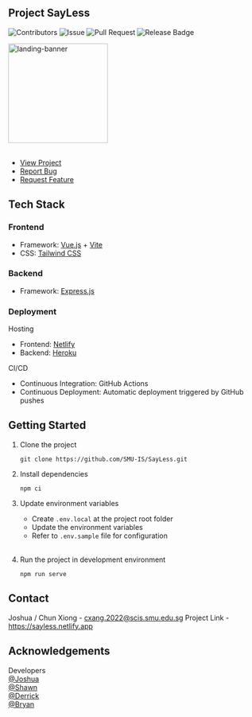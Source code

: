 ## Project SayLess

![Contributors](https://img.shields.io/github/contributors/SMU-IS/SayLess)
![Issue](https://img.shields.io/github/issues/SMU-IS/SayLess)
![Pull Request](https://img.shields.io/github/issues-pr/SMU-IS/SayLess)
![Release Badge](https://img.shields.io/github/downloads/SMU-IS/SayLess/total)

<img src="https://github.com/SMU-IS/SayLess/assets/54788382/81dd94d0-71e4-469a-8528-7929f2f0183d" alt="landing-banner" width="200" /> 
<br />
<br />

- [View Project](https://sayless.netlify.app)
- [Report Bug](https://github.com/SMU-IS/SayLess/issues/new?assignees=&labels=&projects=&template=bug_report.md&title=)
- [Request Feature](https://github.com/SMU-IS/SayLess/issues/new?assignees=&labels=&projects=&template=feature_request.md&title=)

## Tech Stack

### Frontend

- Framework: [Vue.js](https://vuejs.org/) + [Vite](https://vitejs.dev)
- CSS: [Tailwind CSS](https://tailwindcss.com)

### Backend

- Framework: [Express.js](https://expressjs.com/)

### Deployment

Hosting

- Frontend: [Netlify](https://www.netlify.com/)
- Backend: [Heroku](https://heroku.com)

CI/CD

- Continuous Integration: GitHub Actions
- Continuous Deployment: Automatic deployment triggered by GitHub pushes

## Getting Started

1. Clone the project

   ```
   git clone https://github.com/SMU-IS/SayLess.git
   ```

2. Install dependencies

   ```
   npm ci
   ```

3. Update environment variables

   - Create `.env.local` at the project root folder
   - Update the environment variables
   - Refer to `.env.sample` file for configuration
     <br />
     <br />

4. Run the project in development environment

   ```
   npm run serve
   ```

## Contact

Joshua / Chun Xiong - cxang.2022@scis.smu.edu.sg
Project Link - https://sayless.netlify.app

## Acknowledgements

Developers  
[@Joshua](https://github.com/joshuadavidang)  
[@Shawn](https://github.com/shawnkharece)  
[@Derrick](https://github.com/derrick-lkh)  
[@Bryan](https://github.com/bryantheball)

